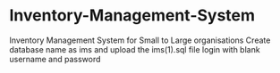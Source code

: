 # Inventory-Management-System
Inventory Management System for Small to Large organisations
Create database name as ims and upload the ims(1).sql file 
login with blank username and password

